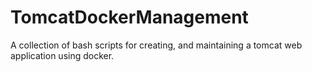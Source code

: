# TomcatDockerManagement
A collection of bash scripts for creating, and maintaining a tomcat web application using docker.
